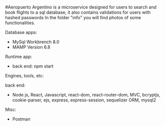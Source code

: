 #Aeropuerto Argentino is a microservice designed for users to search and book flights to a sql database, it also contains validations for users with hashed passwords
In the folder "info" you will find photos of some functionalities.

Database apps:

* MySql Workbrench 8.0
* MAMP Version 6.8

Runtime app:

* back end: npm start 

Engines, tools, etc:

back end:

* Node js, React, Javascript, react-dom, react-router-dom, MVC, bcryptjs, cookie-parser, ejs, express, express-session, sequelizer ORM, mysql2

Misc:

* Postman
